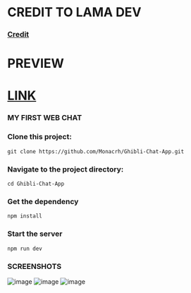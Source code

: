 # CREDIT TO LAMA DEV 
### [Credit](https://www.youtube.com/@LamaDev)

# PREVIEW
# [LINK](https://ghiblichatapp-bryans-projects-ce7304ff.vercel.app/)

### MY FIRST WEB CHAT


### Clone this project:

```
git clone https://github.com/Monacrh/Ghibli-Chat-App.git
```

### Navigate to the project directory:

```
cd Ghibli-Chat-App
```

### Get the dependency

```
npm install
```

### Start the server

```
npm run dev
```
### SCREENSHOTS
![image](https://github.com/Monacrh/Ghibli-Chat-App/assets/121348101/d3288817-5f5b-4dda-ac65-172067f58da4)
![image](https://github.com/Monacrh/Ghibli-Chat-App/assets/121348101/396e996b-bb01-4ce5-a2a8-2ca9e60fa198)
![image](https://github.com/Monacrh/Ghibli-Chat-App/assets/121348101/803df64e-8c86-4f1d-a08a-fd382a43908a)




